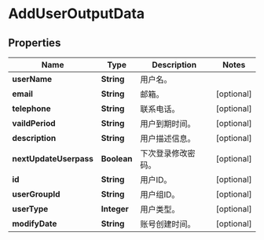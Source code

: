 
# AddUserOutputData

## Properties
Name | Type | Description | Notes
------------ | ------------- | ------------- | -------------
**userName** | **String** | 用户名。 | 
**email** | **String** | 邮箱。 |  [optional]
**telephone** | **String** | 联系电话。 |  [optional]
**vaildPeriod** | **String** | 用户到期时间。 |  [optional]
**description** | **String** | 用户描述信息。 |  [optional]
**nextUpdateUserpass** | **Boolean** | 下次登录修改密码。 |  [optional]
**id** | **String** | 用户ID。 |  [optional]
**userGroupId** | **String** | 用户组ID。 |  [optional]
**userType** | **Integer** | 用户类型。 |  [optional]
**modifyDate** | **String** | 账号创建时间。 |  [optional]



